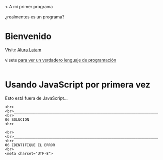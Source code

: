 <meta charset="UTF-8"> 
<
    <meta charset="UTF-8">
    <script>
        document.write("<h1>Sea bienvenido</h1>");
</script>    
A mi primer programa
<br>
<br>
¿realmentes es un programa?
<h1>Bienvenido</h1>
Visite <a href="http://www.aluracursos.com"> Alura Latam</a>    
<br>
<br>
visete <a href="https://es.wikipedia.org/wiki/JavaScript"> para ver un verdadero lenguaje de programación<a/>

<script> //pop alert para crear ventaja de emergencia en java script//
alert("Esto si es un lenguaje de progrmación"); 
</script>
<br>
<br>
<meta charset="UTF-8">
<h1>Usando JavaScript por primera vez</h1>
<script>
    alert("Este es un pop-up en JavaScript");
</script>

Esto está fuera de JavaScript...


    <br>
    <br>__________________________________________________________________________________________________________________________________________<br>
    <br>
    06 SOLUCION
    <br>
<script>
    var EDAD1 = 10;
    var EDAD2 = 20;
    var EDAD3 = 12;
    document.write("La media de las edades es <br>");
    document.write( (EDAD1 + EDAD2 + EDAD3) / 3);
</script>
    <br>
    <br>__________________________________________________________________________________________________________________________________________<br>
    <br>
    06 IDENTIFIQUE EL ERROR
    <br>
    <meta charset="UTF-8">
<script>
    var EDAD1 = 10;
    var EDAD2 = "20"; //error en comillas//
    var EDAD3 = 12;
    document.write("La media de las edades es" );
    
    document.write( (EDAD1 + EDAD2 + EDAD3) / 3);


</script>
<br>
